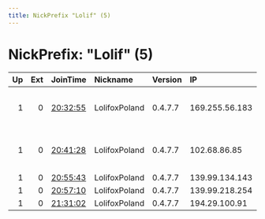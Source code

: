 ```yaml
---
title: NickPrefix "Lolif" (5)
---
```


# NickPrefix: "Lolif" (5)

|   Up |   Ext | JoinTime                                                                                              | Nickname      | Version   | IP             | AS                              | CC   |   ORp |   Dirp | OS    | Contact                |   eFamMembers |
|-----:|------:|:------------------------------------------------------------------------------------------------------|:--------------|:----------|:---------------|:--------------------------------|:-----|------:|-------:|:------|:-----------------------|--------------:|
|    1 |     0 | [20:32:55](https://nusenu.github.io/OrNetStats/w/relay/C772C273A18EC2BE1F82E0534DEBF527731592E6.html) | LolifoxPoland | 0.4.7.7   | 169.255.56.183 | VIDOLU Group Pty Ltd-Web4Africa | gh   |   443 |      0 | Linux | mocneakcje@asapmail.me |            65 |
|    1 |     0 | [20:41:28](https://nusenu.github.io/OrNetStats/w/relay/B5CA98A71DDF132CA46E482F59AE39E0F072BF7D.html) | LolifoxPoland | 0.4.7.7   | 102.68.86.85   | VIDOLU Group Pty Ltd-Web4Africa | ke   |   443 |      0 | Linux | mocneakcje@asapmail.me |            65 |
|    1 |     0 | [20:55:43](https://nusenu.github.io/OrNetStats/w/relay/E95FF7CB19A14F3D540CB87878A1796FF9CF30B1.html) | LolifoxPoland | 0.4.7.7   | 139.99.134.143 | OVH SAS                         | ca   |   443 |      0 | Linux | mocneakcje@asapmail.me |            65 |
|    1 |     0 | [20:57:10](https://nusenu.github.io/OrNetStats/w/relay/5731AAA62E7D4C49D6B4A93F2845CCAD030F1300.html) | LolifoxPoland | 0.4.7.7   | 139.99.218.254 | OVH SAS                         | ca   |   443 |      0 | Linux | mocneakcje@asapmail.me |            65 |
|    1 |     0 | [21:31:02](https://nusenu.github.io/OrNetStats/w/relay/4B17EAA69855C482A302266B01F126442FED3C87.html) | LolifoxPoland | 0.4.7.7   | 194.29.100.91  | HOSTHATCH                       | au   |   443 |      0 | Linux | mocneakcje@asapmail.me |            65 |

